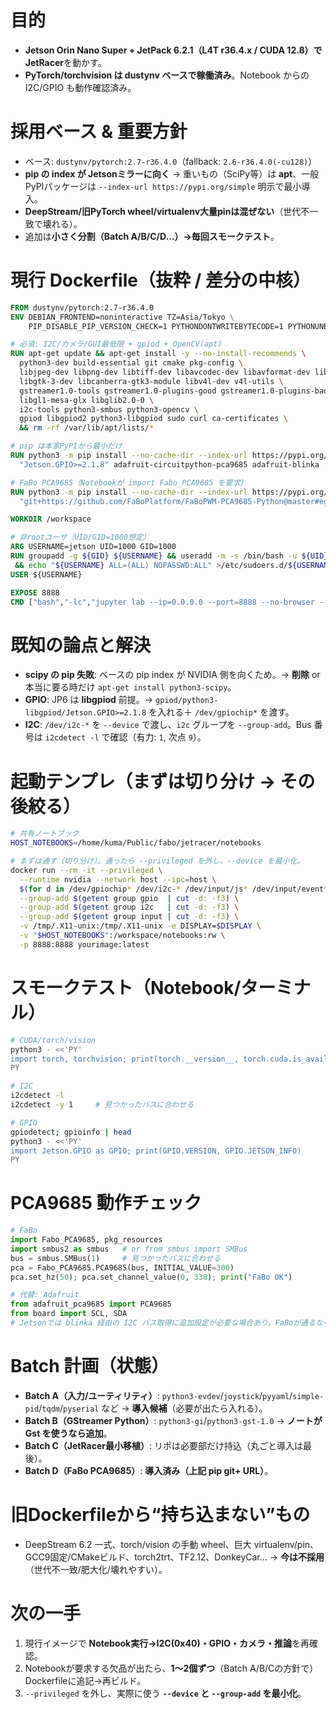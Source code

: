 # 目的

* **Jetson Orin Nano Super + JetPack 6.2.1（L4T r36.4.x / CUDA 12.8）**で**JetRacer**を動かす。
* **PyTorch/torchvision は dustynv ベースで稼働済み**。Notebook からの I2C/GPIO も動作確認済み。

# 採用ベース & 重要方針

* ベース: `dustynv/pytorch:2.7-r36.4.0`（fallback: `2.6-r36.4.0(-cu128)`）
* **pip の index が Jetsonミラーに向く** → 重いもの（SciPy等）は **apt**、一般PyPIパッケージは `--index-url https://pypi.org/simple` 明示で最小導入。
* **DeepStream/旧PyTorch wheel/virtualenv大量pinは混ぜない**（世代不一致で壊れる）。
* 追加は**小さく分割（Batch A/B/C/D…）→毎回スモークテスト**。

# 現行 Dockerfile（抜粋 / 差分の中核）

```dockerfile
FROM dustynv/pytorch:2.7-r36.4.0
ENV DEBIAN_FRONTEND=noninteractive TZ=Asia/Tokyo \
    PIP_DISABLE_PIP_VERSION_CHECK=1 PYTHONDONTWRITEBYTECODE=1 PYTHONUNBUFFERED=1 FORCE_COLOR=1

# 必須: I2C/カメラ/GUI最低限 + gpiod + OpenCV(apt)
RUN apt-get update && apt-get install -y --no-install-recommends \
  python3-dev build-essential git cmake pkg-config \
  libjpeg-dev libpng-dev libtiff-dev libavcodec-dev libavformat-dev libswscale-dev \
  libgtk-3-dev libcanberra-gtk3-module libv4l-dev v4l-utils \
  gstreamer1.0-tools gstreamer1.0-plugins-good gstreamer1.0-plugins-bad gstreamer1.0-plugins-ugly gstreamer1.0-libav \
  libgl1-mesa-glx libglib2.0-0 \
  i2c-tools python3-smbus python3-opencv \
  gpiod libgpiod2 python3-libgpiod sudo curl ca-certificates \
  && rm -rf /var/lib/apt/lists/*

# pip は本家PyPIから最小だけ
RUN python3 -m pip install --no-cache-dir --index-url https://pypi.org/simple \
  "Jetson.GPIO>=2.1.8" adafruit-circuitpython-pca9685 adafruit-blinka

# FaBo PCA9685（Notebookが import Fabo_PCA9685 を要求）
RUN python3 -m pip install --no-cache-dir --index-url https://pypi.org/simple \
  "git+https://github.com/FaBoPlatform/FaBoPWM-PCA9685-Python@master#egg=Fabo_PCA9685"

WORKDIR /workspace

# 非rootユーザ（UID/GID=1000想定）
ARG USERNAME=jetson UID=1000 GID=1000
RUN groupadd -g ${GID} ${USERNAME} && useradd -m -s /bin/bash -u ${UID} -g ${GID} ${USERNAME} \
 && echo "${USERNAME} ALL=(ALL) NOPASSWD:ALL" >/etc/sudoers.d/${USERNAME}
USER ${USERNAME}

EXPOSE 8888
CMD ["bash","-lc","jupyter lab --ip=0.0.0.0 --port=8888 --no-browser --NotebookApp.token='' --NotebookApp.password='' --allow-root"]
```

# 既知の論点と解決

* **scipy の pip 失敗**: ベースの pip index が NVIDIA 側を向くため。→ **削除** or 本当に要る時だけ `apt-get install python3-scipy`。
* **GPIO**: JP6 は **libgpiod** 前提。→ `gpiod/python3-libgpiod/Jetson.GPIO>=2.1.8` を入れる＋ `/dev/gpiochip*` を渡す。
* **I2C**: `/dev/i2c-*` を `--device` で渡し、`i2c` グループを `--group-add`。Bus 番号は `i2cdetect -l` で確認（有力: `1`, 次点 `9`）。

# 起動テンプレ（まずは切り分け → その後絞る）

```bash
# 共有ノートブック
HOST_NOTEBOOKS=/home/kuma/Public/fabo/jetracer/notebooks

# まずは通す（切り分け）。通ったら --privileged を外し、--device を最小化。
docker run --rm -it --privileged \
  --runtime nvidia --network host --ipc=host \
  $(for d in /dev/gpiochip* /dev/i2c-* /dev/input/js* /dev/input/event*; do [ -e "$d" ] && echo --device $d; done) \
  --group-add $(getent group gpio  | cut -d: -f3) \
  --group-add $(getent group i2c   | cut -d: -f3) \
  --group-add $(getent group input | cut -d: -f3) \
  -v /tmp/.X11-unix:/tmp/.X11-unix -e DISPLAY=$DISPLAY \
  -v "$HOST_NOTEBOOKS":/workspace/notebooks:rw \
  -p 8888:8888 yourimage:latest
```

# スモークテスト（Notebook/ターミナル）

```bash
# CUDA/torch/vision
python3 - <<'PY'
import torch, torchvision; print(torch.__version__, torch.cuda.is_available(), torchvision.__version__)
PY

# I2C
i2cdetect -l
i2cdetect -y 1     # 見つかったバスに合わせる

# GPIO
gpiodetect; gpioinfo | head
python3 - <<'PY'
import Jetson.GPIO as GPIO; print(GPIO.VERSION, GPIO.JETSON_INFO)
PY
```

# PCA9685 動作チェック

```python
# FaBo
import Fabo_PCA9685, pkg_resources
import smbus2 as smbus   # or from smbus import SMBus
bus = smbus.SMBus(1)     # 見つかったバスに合わせる
pca = Fabo_PCA9685.PCA9685(bus, INITIAL_VALUE=300)
pca.set_hz(50); pca.set_channel_value(0, 330); print("FaBo OK")

# 代替: Adafruit
from adafruit_pca9685 import PCA9685
from board import SCL, SDA
# Jetsonでは blinka 経由の I2C バス取得に追加設定が必要な場合あり。FaBoが通るならまずはFaBo継続でOK。
```

# Batch 計画（状態）

* **Batch A（入力/ユーティリティ）**: `python3-evdev`/`joystick`/`pyyaml`/`simple-pid`/`tqdm`/`pyserial` など → **導入候補**（必要が出たら入れる）。
* **Batch B（GStreamer Python）**: `python3-gi`/`python3-gst-1.0` → **ノートが Gst を使うなら追加**。
* **Batch C（JetRacer最小移植）**: リポは必要部だけ持込（丸ごと導入は最後）。
* **Batch D（FaBo PCA9685）**: **導入済み（上記 pip git+ URL）**。

# 旧Dockerfileから“持ち込まない”もの

* DeepStream 6.2 一式、torch/vision の手動 wheel、巨大 virtualenv/pin、GCC9固定/CMakeビルド、torch2trt、TF2.12、DonkeyCar… → **今は不採用**（世代不一致/肥大化/壊れやすい）。

# 次の一手

1. 現行イメージで **Notebook実行→I2C(0x40)・GPIO・カメラ・推論**を再確認。
2. Notebookが要求する欠品が出たら、**1〜2個ずつ**（Batch A/B/Cの方針で）Dockerfileに追記→再ビルド。
3. `--privileged` を外し、実際に使う **`--device` と `--group-add` を最小化**。

